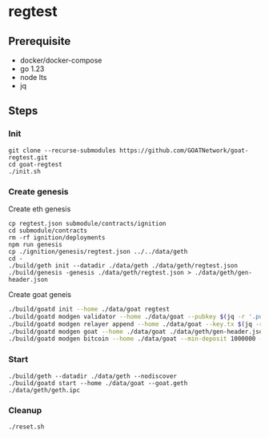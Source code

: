 # regtest

## Prerequisite

- docker/docker-compose
- go 1.23
- node lts
- jq

## Steps

### Init

```
git clone --recurse-submodules https://github.com/GOATNetwork/goat-regtest.git
cd goat-regtest
./init.sh
```

### Create genesis

Create eth genesis

```
cp regtest.json submodule/contracts/ignition
cd submodule/contracts
rm -rf ignition/deployments
npm run genesis
cp ./ignition/genesis/regtest.json ../../data/geth
cd -
./build/geth init --datadir ./data/geth ./data/geth/regtest.json
./build/genesis -genesis ./data/geth/regtest.json > ./data/geth/gen-header.json
```

Create goat geneis

```sh
./build/goatd init --home ./data/goat regtest
./build/goatd modgen validator --home ./data/goat --pubkey $(jq -r '.pub_key.value' ./data/goat/config/priv_validator_key.json)
./build/goatd modgen relayer append --home ./data/goat --key.tx $(jq -r '.voter.TxPubkey' config.json) --key.vote $(jq -r '.voter.VotePubkey' config.json) $(jq -r '.voter.Address' config.json)
./build/goatd modgen goat --home ./data/goat ./data/geth/gen-header.json
./build/goatd modgen bitcoin --home ./data/goat --min-deposit 1000000 --pubkey $(jq -r '.relayer.pubkey' config.json)
```

### Start

```
./build/geth --datadir ./data/geth --nodiscover
./build/goatd start --home ./data/goat --goat.geth ./data/geth/geth.ipc
```

### Cleanup

```sh
./reset.sh
```
